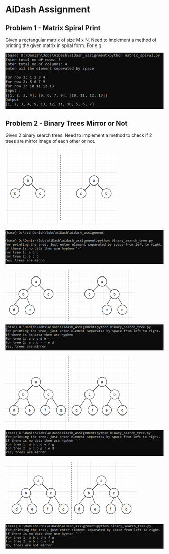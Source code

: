 # AiDash Assignment

## Problem 1 - Matrix Spiral Print

Given a rectangular matrix of size M x N. Need to implement a method of printing the given matrix in spiral form. For e.g.

![Matrix](snapshots/snapshot_matrix_1.PNG)

## Problem 2 - Binary Trees Mirror or Not

Given 2 binary search trees. Need to implement a method to check if 2 trees are mirror image of each other or not. 

![Binary](snapshots/snapshot_binary_tree_ex11.PNG)

![Binary](snapshots/snapshot_binary_tree_ex1.PNG)


![Binary](snapshots/snapshot_binary_tree_ex22.PNG)
![Binary](snapshots/snapshot_binary_tree_ex2.PNG)


![Binary](snapshots/snapshot_binary_tree_ex33.PNG)
![Binary](snapshots/snapshot_binary_tree_ex3.PNG)


![Binary](snapshots/snapshot_binary_tree_ex44.PNG)
![Binary](snapshots/snapshot_binary_tree_ex4.PNG)

